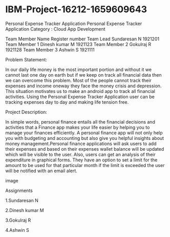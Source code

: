 # IBM-Project-16212-1659609643
Personal Expense Tracker Application
Personal Expense Tracker Application
Category : Cloud App Development

Team Member    	Name	          Register number
Team Lead	     Sundaresan N	       1921201
Team Member 1  Dinesh kumar M	     1921123
Team Member 2	 Gokulraj R	         1921128
Team Member 3	 Ashwin S	           1921111

Problem Statement:

In our daily life money is the most important portion and without it we cannot last one day on earth but if we keep on track all financial data then we can overcome this problem. Most of the people cannot track their expenses and income oneway they face the money crisis and depression. This situation motivates us to make an android app to track all financial activities. Using the Personal Expense Tracker Application user can be tracking expenses day to day and making life tension free.

Project Description:

In simple words, personal finance entails all the financial decisions and activities that a Finance app makes your life easier by helping you to manage your finances efficiently. A personal finance app will not only help you with budgeting and accounting but also give you helpful insights about money management.Personal finance applications will ask users to add their expenses and based on their expenses wallet balance will be updated which will be visible to the user. Also, users can get an analysis of their expenditure in graphical forms. They have an option to set a limit for the amount to be used for that particular month if the limit is exceeded the user will be notified with an email alert.

image

Assignments

1.Sundaresan N

2.Dinesh kumar M

3.Gokulraj R

4.Ashwin S
